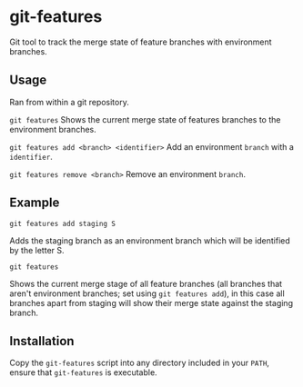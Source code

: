 git-features
============

Git tool to track the merge state of feature branches with environment branches.

## Usage
Ran from within a git repository.

`git features`
Shows the current merge state of features branches to the environment branches.

`git features add <branch> <identifier>`
Add an environment `branch` with a `identifier`.

`git features remove <branch>`
Remove an environment `branch`.

## Example

`git features add staging S`

Adds the staging branch as an environment branch which will be identified by the letter S.

`git features`

Shows the current merge stage of all feature branches (all branches that aren't environment branches; set using `git features add`), in this case all branches apart from staging will show their merge state against the staging branch.

## Installation

Copy the `git-features` script into any directory included in your `PATH`, ensure that `git-features` is executable.
